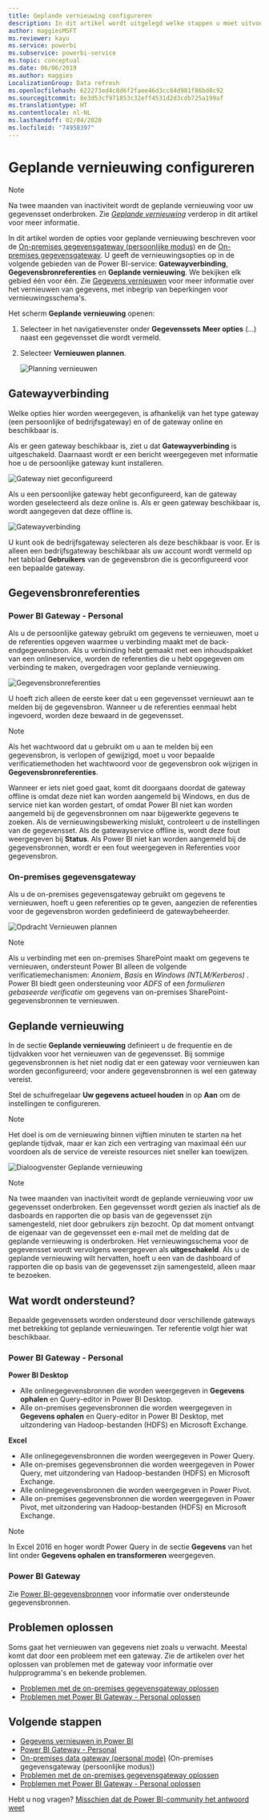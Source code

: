 ```yaml
---
title: Geplande vernieuwing configureren
description: In dit artikel wordt uitgelegd welke stappen u moet uitvoeren om een gateway te selecteren en een geplande vernieuwing te configureren.
author: maggiesMSFT
ms.reviewer: kayu
ms.service: powerbi
ms.subservice: powerbi-service
ms.topic: conceptual
ms.date: 06/06/2019
ms.author: maggies
LocalizationGroup: Data refresh
ms.openlocfilehash: 622273ed4c8d6f2faee46d3cc84d981f86bd8c92
ms.sourcegitcommit: 8e3d53cf971853c32eff4531d2d3cdb725a199af
ms.translationtype: HT
ms.contentlocale: nl-NL
ms.lasthandoff: 02/04/2020
ms.locfileid: "74958397"
---
```

# <a name="configure-scheduled-refresh"></a>Geplande vernieuwing configureren

>[!NOTE]
>Na twee maanden van inactiviteit wordt de geplande vernieuwing voor uw gegevensset onderbroken. Zie [*Geplande vernieuwing*](#scheduled-refresh) verderop in dit artikel voor meer informatie.

In dit artikel worden de opties voor geplande vernieuwing beschreven voor de [On-premises gegevensgateway (persoonlijke modus)](service-gateway-personal-mode.md) en de [On-premises gegevensgateway](service-gateway-onprem.md). U geeft de vernieuwingsopties op in de volgende gebieden van de Power BI-service: **Gatewayverbinding**, **Gegevensbronreferenties** en **Geplande vernieuwing**. We bekijken elk gebied één voor één. Zie [Gegevens vernieuwen](refresh-data.md#data-refresh) voor meer informatie over het vernieuwen van gegevens, met inbegrip van beperkingen voor vernieuwingsschema's.

Het scherm **Geplande vernieuwing** openen:

1. Selecteer in het navigatievenster onder **Gegevenssets** **Meer opties** (...) naast een gegevensset die wordt vermeld.
2. Selecteer **Vernieuwen plannen**.

    ![Planning vernieuwen](media/refresh-scheduled-refresh/dataset-menu.png)

## <a name="gateway-connection"></a>Gatewayverbinding

Welke opties hier worden weergegeven, is afhankelijk van het type gateway (een persoonlijke of bedrijfsgateway) en of de gateway online en beschikbaar is.

Als er geen gateway beschikbaar is, ziet u dat **Gatewayverbinding** is uitgeschakeld. Daarnaast wordt er een bericht weergegeven met informatie hoe u de persoonlijke gateway kunt installeren.

![Gateway niet geconfigureerd](media/refresh-scheduled-refresh/gateway-not-configured.png)

Als u een persoonlijke gateway hebt geconfigureerd, kan de gateway worden geselecteerd als deze online is. Als er geen gateway beschikbaar is, wordt aangegeven dat deze offline is.

![Gatewayverbinding](media/refresh-scheduled-refresh/gateway-connection.png)

U kunt ook de bedrijfsgateway selecteren als deze beschikbaar is voor. Er is alleen een bedrijfsgateway beschikbaar als uw account wordt vermeld op het tabblad **Gebruikers** van de gegevensbron die is geconfigureerd voor een bepaalde gateway.

## <a name="data-source-credentials"></a>Gegevensbronreferenties

### <a name="power-bi-gateway---personal"></a>Power BI Gateway - Personal

Als u de persoonlijke gateway gebruikt om gegevens te vernieuwen, moet u de referenties opgeven waarmee u verbinding maakt met de back-endgegevensbron. Als u verbinding hebt gemaakt met een inhoudspakket van een onlineservice, worden de referenties die u hebt opgegeven om verbinding te maken, overgedragen voor geplande vernieuwing.

![Gegevensbronreferenties](media/refresh-scheduled-refresh/data-source-credentials-pgw.png)

U hoeft zich alleen de eerste keer dat u een gegevensset vernieuwt aan te melden bij de gegevensbron. Wanneer u de referenties eenmaal hebt ingevoerd, worden deze bewaard in de gegevensset.

> [!NOTE]
> Als het wachtwoord dat u gebruikt om u aan te melden bij een gegevensbron, is verlopen of gewijzigd, moet u voor bepaalde verificatiemethoden het wachtwoord voor de gegevensbron ook wijzigen in **Gegevensbronreferenties**.

Wanneer er iets niet goed gaat, komt dit doorgaans doordat de gateway offline is omdat deze niet kan worden aangemeld bij Windows, en dus de service niet kan worden gestart, of omdat Power BI niet kan worden aangemeld bij de gegevensbronnen om naar bijgewerkte gegevens te zoeken. Als de vernieuwingsbewerking mislukt, controleert u de instellingen van de gegevensset. Als de gatewayservice offline is, wordt deze fout weergegeven bij **Status**. Als Power BI niet kan worden aangemeld bij de gegevensbronnen, wordt er een fout weergegeven in Referenties voor gegevensbron.

### <a name="on-premises-data-gateway"></a>On-premises gegevensgateway

Als u de on-premises gegevensgateway gebruikt om gegevens te vernieuwen, hoeft u geen referenties op te geven, aangezien de referenties voor de gegevensbron worden gedefinieerd de gatewaybeheerder.

![Opdracht Vernieuwen plannen](media/refresh-scheduled-refresh/data-source-credentials-egw.png)

> [!NOTE]
> Als u verbinding met een on-premises SharePoint maakt om gegevens te vernieuwen, ondersteunt Power BI alleen de volgende verificatiemechanismen: *Anoniem*, *Basis* en *Windows (NTLM/Kerberos)* . Power BI biedt geen ondersteuning voor *ADFS* of een *formulieren gebaseerde verificatie* om gegevens van on-premises SharePoint-gegevensbronnen te vernieuwen.

## <a name="scheduled-refresh"></a>Geplande vernieuwing

In de sectie **Geplande vernieuwing** definieert u de frequentie en de tijdvakken voor het vernieuwen van de gegevensset. Bij sommige gegevensbronnen is het niet nodig dat er een gateway voor vernieuwen kan worden geconfigureerd; voor andere gegevensbronnen is wel een gateway vereist.

Stel de schuifregelaar **Uw gegevens actueel houden** in op **Aan** om de instellingen te configureren.

> [!NOTE]
> Het doel is om de vernieuwing binnen vijftien minuten te starten na het geplande tijdvak, maar er kan zich een vertraging van maximaal één uur voordoen als de service de vereiste resources niet sneller kan toewijzen.

![Dialoogvenster Geplande vernieuwing](media/refresh-scheduled-refresh/scheduled-refresh.png)

> [!NOTE]
> Na twee maanden van inactiviteit wordt de geplande vernieuwing voor uw gegevensset onderbroken. Een gegevensset wordt gezien als inactief als de dasboards en rapporten die op basis van de gegevensset zijn samengesteld, niet door gebruikers zijn bezocht. Op dat moment ontvangt de eigenaar van de gegevensset een e-mail met de melding dat de geplande vernieuwing is onderbroken. Het vernieuwingsschema voor de gegevensset wordt vervolgens weergegeven als **uitgeschakeld**. Als u de geplande vernieuwing wilt hervatten, hoeft u een van de dashboard of rapporten die op basis van de gegevensset zijn samengesteld, alleen maar te bezoeken.

## <a name="whats-supported"></a>Wat wordt ondersteund?

Bepaalde gegevenssets worden ondersteund door verschillende gateways met betrekking tot geplande vernieuwingen. Ter referentie volgt hier wat beschikbaar.

### <a name="power-bi-gateway---personal"></a>Power BI Gateway - Personal

**Power BI Desktop**

* Alle onlinegegevensbronnen die worden weergegeven in **Gegevens ophalen** en Query-editor in Power BI Desktop.
* Alle on-premises gegevensbronnen die worden weergegeven in **Gegevens ophalen** en Query-editor in Power BI Desktop, met uitzondering van Hadoop-bestanden (HDFS) en Microsoft Exchange.

**Excel**

* Alle onlinegegevensbronnen die worden weergegeven in Power Query.
* Alle on-premises gegevensbronnen die worden weergegeven in Power Query, met uitzondering van Hadoop-bestanden (HDFS) en Microsoft Exchange.
* Alle onlinegegevensbronnen die worden weergegeven in Power Pivot.
* Alle on-premises gegevensbronnen die worden weergegeven in Power Pivot, met uitzondering van Hadoop-bestanden (HDFS) en Microsoft Exchange.

> [!NOTE]
> In Excel 2016 en hoger wordt Power Query in de sectie **Gegevens** van het lint onder **Gegevens ophalen en transformeren** weergegeven.

### <a name="power-bi-gateway"></a>Power BI Gateway

Zie [Power BI-gegevensbronnen](power-bi-data-sources.md) voor informatie over ondersteunde gegevensbronnen.

## <a name="troubleshooting"></a>Problemen oplossen
Soms gaat het vernieuwen van gegevens niet zoals u verwacht. Meestal komt dat door een probleem met een gateway. Zie de artikelen over het oplossen van problemen met de gateway voor informatie over hulpprogramma's en bekende problemen.

- [Problemen met de on-premises gegevensgateway oplossen](service-gateway-onprem-tshoot.md)
- [Problemen met Power BI Gateway - Personal oplossen](service-admin-troubleshooting-power-bi-personal-gateway.md)

## <a name="next-steps"></a>Volgende stappen

- [Gegevens vernieuwen in Power BI](refresh-data.md)  
- [Power BI Gateway - Personal](service-gateway-personal-mode.md)  
- [On-premises data gateway (personal mode)](service-gateway-onprem.md) (On-premises gegevensgateway (persoonlijke modus))  
- [Problemen met de on-premises gegevensgateway oplossen](service-gateway-onprem-tshoot.md)  
- [Problemen met Power BI Gateway - Personal oplossen](service-admin-troubleshooting-power-bi-personal-gateway.md)  

Hebt u nog vragen? [Misschien dat de Power BI-community het antwoord weet](https://community.powerbi.com/)